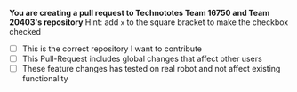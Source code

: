 **You are creating a pull request to Technototes Team 16750 and Team 20403's repository**
Hint: add `x` to the square bracket to make the checkbox checked
- [ ] This is the correct repository I want to contribute
- [ ] This Pull-Request includes global changes that affect other users
- [ ] These feature changes has tested on real robot and not affect existing functionality
